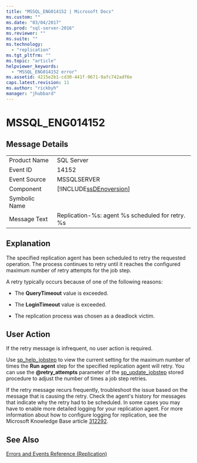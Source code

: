 ```yaml
---
title: "MSSQL_ENG014152 | Microsoft Docs"
ms.custom: ""
ms.date: "03/04/2017"
ms.prod: "sql-server-2016"
ms.reviewer: ""
ms.suite: ""
ms.technology: 
  - "replication"
ms.tgt_pltfrm: ""
ms.topic: "article"
helpviewer_keywords: 
  - "MSSQL_ENG014152 error"
ms.assetid: 4215e2b1-cd30-441f-9671-9afc742adf6e
caps.latest.revision: 11
ms.author: "rickbyh"
manager: "jhubbard"
---
```

# MSSQL_ENG014152
    
## Message Details  
  
|||  
|-|-|  
|Product Name|SQL Server|  
|Event ID|14152|  
|Event Source|MSSQLSERVER|  
|Component|[!INCLUDE[ssDEnoversion](../../a9notintoc/includes/ssdenoversion-md.md)]|  
|Symbolic Name||  
|Message Text|Replication-%s: agent %s scheduled for retry. %s|  
  
## Explanation  
 The specified replication agent has been scheduled to retry the requested operation. The process continues to retry until it reaches the configured maximum number of retry attempts for the job step.  
  
 A retry typically occurs because of one of the following reasons:  
  
-   The **QueryTimeout** value is exceeded.  
  
-   The **LoginTimeout** value is exceeded.  
  
-   The replication process was chosen as a deadlock victim.  
  
## User Action  
 If the retry message is infrequent, no user action is required.  
  
 Use [sp_help_jobstep](../../relational-databases/reference/system-stored-procedures/sp-help-jobstep-transact-sql.md) to view the current setting for the maximum number of times the **Run agent** step for the specified replication agent will retry. You can use the **@retry_attempts** parameter of the [sp_update_jobstep](../../relational-databases/reference/system-stored-procedures/sp-update-jobstep-transact-sql.md) stored procedure to adjust the number of times a job step retries.  
  
 If the retry message recurs frequently, troubleshoot the issue based on the message that is causing the retry. Check the agent's history for messages that indicate why the retry had to be scheduled. In some cases you may have to enable more detailed logging for your replication agent. For more information about how to configure logging for replication, see the Microsoft Knowledge Base article [312292](http://support.microsoft.com/kb/312292).  
  
## See Also  
 [Errors and Events Reference &#40;Replication&#41;](../../relational-databases/replication/errors-and-events-reference-replication.md)  
  
  